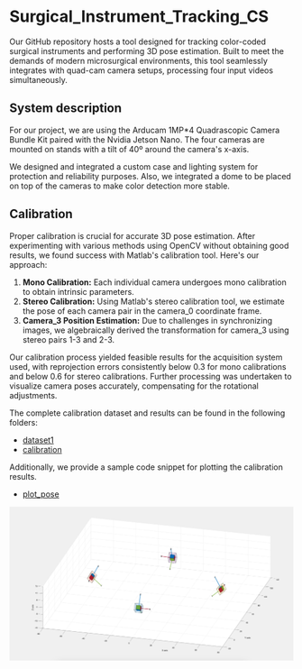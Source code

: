 # Surgical_Instrument_Tracking_CS
Our GitHub repository hosts a tool designed for tracking color-coded surgical instruments and performing 3D pose estimation. Built to meet the demands of modern microsurgical environments, this tool seamlessly integrates with quad-cam camera setups, processing four input videos simultaneously.

## System description
For our project, we are using the Arducam 1MP*4 Quadrascopic Camera Bundle Kit paired with the Nvidia Jetson Nano. The four cameras are mounted on stands with a tilt of 40º around the camera's x-axis.

We designed and integrated a custom case and lighting system for protection and reliability purposes. Also, we integrated a dome to be placed on top of the cameras to make color detection more stable.

## Calibration
Proper calibration is crucial for accurate 3D pose estimation. After experimenting with various methods using OpenCV without obtaining good results, we found success with Matlab's calibration tool. Here's our approach:

1. **Mono Calibration:** Each individual camera undergoes mono calibration to obtain intrinsic parameters.
2. **Stereo Calibration:** Using Matlab's stereo calibration tool, we estimate the pose of each camera pair in the camera_0 coordinate frame.
3. **Camera_3 Position Estimation:** Due to challenges in synchronizing images, we algebraically derived the transformation for camera_3 using stereo pairs 1-3 and 2-3.

Our calibration process yielded feasible results for the acquisition system used, with reprojection errors consistently below 0.3 for mono calibrations and below 0.6 for stereo calibrations. Further processing was undertaken to visualize camera poses accurately, compensating for the rotational adjustments.

The complete calibration dataset and results can be found in the following folders:

- [dataset1](link_to_dataset1_folder)
- [calibration](calibration)

Additionally, we provide a sample code snippet for plotting the calibration results.

- [plot_pose](calibration)

![](calibraton/calibration_results.png)
